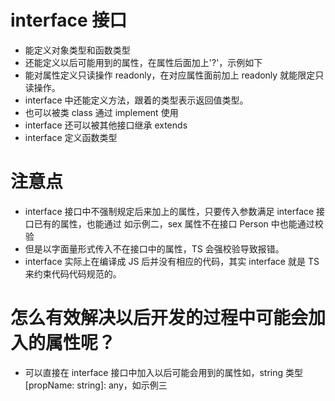 # interface 接口
* 能定义对象类型和函数类型
* 还能定义以后可能用到的属性，在属性后面加上'?'，示例如下
* 能对属性定义只读操作 readonly，在对应属性面前加上 readonly 就能限定只读操作。
* interface 中还能定义方法，跟着的类型表示返回值类型。
* 也可以被类 class 通过 implement 使用
* interface 还可以被其他接口继承 extends
* interface 定义函数类型

# 注意点
* interface 接口中不强制规定后来加上的属性，只要传入参数满足 interface 接口已有的属性，也能通过 如示例二，sex 属性不在接口 Person 中也能通过校验
* 但是以字面量形式传入不在接口中的属性，TS 会强校验导致报错。
* interface 实际上在编译成 JS 后并没有相应的代码，其实 interface 就是 TS 来约束代码代码规范的。

# 怎么有效解决以后开发的过程中可能会加入的属性呢？
* 可以直接在 interface 接口中加入以后可能会用到的属性如，string 类型 [propName: string]: any，如示例三
